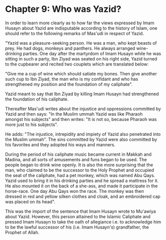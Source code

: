 Chapter 9: Who was Yazid?
=========================

In order to learn more clearly as to how far the views expressed by Imam
Husayn about Yazid are indisputable according to the history of Islam,
one should refer to the following remarks of Mas'udi in respect of
Yazid.

"Yazid was a pleasure-seeking person. He was a man, who kept beasts of
prey. He had dogs, monkeys and panthers. He always arranged
wine-drinking parties. One day after the martyrdom of Imam Husayn while
he was sitting in such a party, Ibn Ziyad was seated on his right side,
Yazid turned to the cupbearer and recited two couplets which are
translated below:

"Give me a cup of wine which should satiate my bones. Then give another
such cup to Ibn Ziyad, the man who is my confidant and who has
strengthened my position and the foundation of my caliphate".

Yazid meant to say that Ibn Ziyad by killing Imam Husayn had
strengthened the foundation of his caliphate.

Thereafter Mas'udi writes about the injustice and oppressions committed
by Yazid and then says: "In the Muslim ummah Yazid was like Pharaoh
amongst his subjects" and then writes: "It is not so, because Pharaoh
was more just to his subjects".

He adds: "The injustice, intrepidity and impiety of Yazid also
penetrated into the Muslim ummah". The sins committed by Yazid were also
committed by his favorites and they adopted his ways and manners.

During the period of his caliphate music became current in Makkah and
Madina, and all sorts of amusements and funs began to be used. The
people began to drink wine openly. It is also the more surprising that
the man, who claimed to be the successor to the Holy Prophet and
occupied the seat of the caliphate, had a pet monkey, which was named
Abu Qays. Yazid used to bring it in his drinking parties and he spread a
mattress for it. He also mounted it on the back of a she-ass, and made
it participate in the horse-race. One day Abu Qays won the race. The
monkey was then dressed in red and yellow silken clothes and cloak, and
an embroidered cap was placed on its head".

This was the import of the sentence that Imam Husayn wrote to Mu'awiya
about Yazid. However, this person attained to the Islamic Caliphate and
pressed Imam Husayn to take the oath of allegiance i.e. to acknowledge
him to be the lawful successor of his (i.e. Imam Husayn's) grandfather,
the Prophet of Allah.


